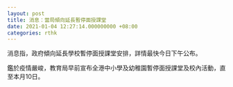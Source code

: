 ```yaml
---
layout: post
title: 消息：當局傾向延長暫停面授課堂
date: 2021-01-04 12:27:14.000000000 +08:00
categories: rthk
---
```


消息指，政府傾向延長學校暫停面授課堂安排，詳情最快今日下午公布。

鑑於疫情嚴峻，教育局早前宣布全港中小學及幼稚園暫停面授課堂及校內活動，直至本月10日。
